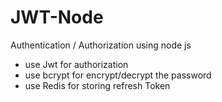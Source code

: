# JWT-Node
Authentication / Authorization using node js

- use Jwt for authorization
- use bcrypt for encrypt/decrypt the password
- use Redis for storing refresh Token
